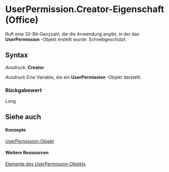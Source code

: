 
# UserPermission.Creator-Eigenschaft (Office)

Ruft eine 32-Bit-Ganzzahl, die die Anwendung angibt, in der das  **UserPermission** -Objekt erstellt wurde. Schreibgeschützt.


## Syntax

 _Ausdruck_. **Creator**

 _Ausdruck_ Eine Variable, die ein **UserPermission** -Objekt darstellt.


### Rückgabewert

Long


## Siehe auch


#### Konzepte


[UserPermission-Objekt](24378204-2fdd-47ba-2080-fbc409955325.md)
#### Weitere Ressourcen


[Elemente des UserPermission-Objekts](http://msdn.microsoft.com/library/b9fdae9a-719b-9e1d-42aa-7553de91f9d1%28Office.15%29.aspx)